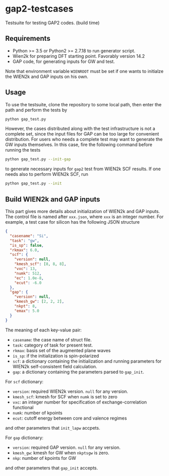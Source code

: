 # gap2-testcases

Testsuite for testing GAP2 codes. (build time)

## Requirements

- Python >= 3.5 or Python2 >= 2.7.18 to run generator script.
- Wien2k for preparing DFT starting point. Favorably version 14.2
- GAP code, for generating inputs for GW and test.

Note that environment variable `WIENROOT` must be set if one wants
to initialze the WIEN2k and GAP inputs on his own.

## Usage

To use the testsuite, clone the repository to some local path, then enter the path and perform the tests by

```bash
python gap_test.py
```

However, the cases distributed along with the test infrastructure is not a complete set,
since the input files for GAP can be too large for convenient distribution.
For users who needs a complete test may want to generate the GW inputs themselves.
In this case, fire the following command before running the tests

```bash
python gap_test.py --init-gap
```

to generate necessary inputs for `gap2` test from WIEN2k SCF results.
If one needs also to perform WIEN2k SCF, run

```bash
python gap_test.py --init
```

## Build WIEN2k and GAP inputs

This part gives more details about initialization of WIEN2k and GAP inputs.
The control file is named after `xxx.json`, where `xxx` is an integer number.
For example, a test case for silicon has the following JSON structure

```json
{
  "casename": "Si",
  "task": "gw",
  "is_sp": false,
  "rkmax": 6.0,
  "scf": {
    "version": null,
    "kmesh_scf": [8, 8, 8],
    "vxc": 13,
    "numk": 512,
    "ec": 1.0e-8,
    "ecut": -6.0
  },
  "gap": {
    "version": null,
    "kmesh_gw": [2, 2, 2],
    "nkpt": 8,
    "emax": 5.0
  }
}
```

The meaning of each key-value pair:

- `casename`: the case name of struct file.
- `task`: category of task for present test.
- `rkmax`: basis set of the augmented plane waves
- `is_sp`: if the initialization is spin-polarized
- `scf`: a dictionary containing the initialization and running parameters for WIEN2k self-consistent field calculation.
- `gap`: a dictionary containing the parameters parsed to `gap_init`.

For `scf` dictionary:

- `version`: required WIEN2k version. `null` for any version.
- `kmesh_scf`: kmesh for SCF when `numk` is set to zero
- `vxc`: an integer number for specification of exchange-correlation functional
- `numk`: number of kpoints
- `ecut`: cutoff energy between core and valence regimes

and other parameters that `init_lapw` accpets.

For `gap` dictionary:

- `version`: required GAP version. `null` for any version.
- `kmesh_gw`: kmesh for GW when `nkptsgw` is zero.
- `nkp`: number of kpoints for GW

and other parameters that `gap_init` accepts.

